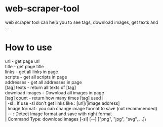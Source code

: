 # web-scraper-tool
web scraper tool can help you to see tags, download images, get texts and ...

# How to use 
url - get page url\
title - get page title\
links - get all links in page\
scripts - get all scripts in page\
addresses - get all addresses in page\
[tag] texts - return all texts of [tag]\
download images - Download all images in page\
[tag] count - return how many times [tag] used |\
                                               | -sl : If use -sl don\'t get links like : [url]/[image address]\
                                               | Image format : you can change image format to save (not recommended)\
                                               | -- : Detect Image format and save with right format\
                                               | Command Type: download images [-sl] [--] ["png", "jpg", "svg", ...]\
